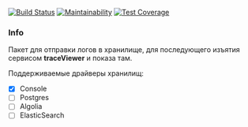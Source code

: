 [![Build Status](https://travis-ci.org/efureev/traceFall.svg?branch=master)](https://travis-ci.org/efureev/traceFall)
[![Maintainability](https://api.codeclimate.com/v1/badges/c933f06740177611ff5a/maintainability)](https://codeclimate.com/github/efureev/traceFall/maintainability)
[![Test Coverage](https://api.codeclimate.com/v1/badges/c933f06740177611ff5a/test_coverage)](https://codeclimate.com/github/efureev/traceFall/test_coverage)

### Info
Пакет для отправки логов в хранилище, для последующего изъятия сервисом **traceViewer** и показа там.

Поддерживаемые драйверы хранилищ:  
- [x] Console
- [ ] Postgres
- [ ] Algolia
- [ ] ElasticSearch 